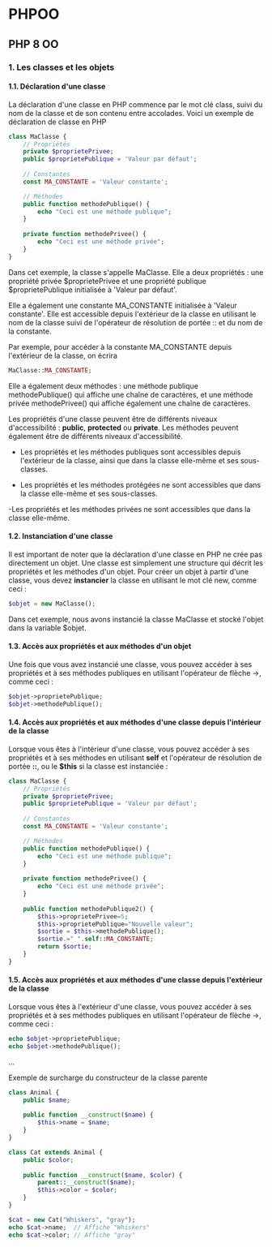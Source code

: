# PHPOO

## PHP 8 OO

### 1. Les classes et les objets

#### 1.1. Déclaration d'une classe

La déclaration d'une classe en PHP commence par le mot clé class, suivi du nom de la classe et de son contenu entre accolades. Voici un exemple de déclaration de classe en PHP

```php
class MaClasse {
    // Propriétés
    private $proprietePrivee;
    public $proprietePublique = 'Valeur par défaut';
    
    // Constantes
    const MA_CONSTANTE = 'Valeur constante';

    // Méthodes
    public function methodePublique() {
        echo "Ceci est une méthode publique";
    }
    
    private function methodePrivee() {
        echo "Ceci est une méthode privée";
    }
}
```

Dans cet exemple, la classe s'appelle MaClasse. Elle a deux propriétés : une propriété privée $proprietePrivee et une propriété publique $proprietePublique initialisée à 'Valeur par défaut'. 

Elle a également une constante MA_CONSTANTE initialisée à 'Valeur constante'. Elle est accessible depuis l'extérieur de la classe en utilisant le nom de la classe suivi de l'opérateur de résolution de portée :: et du nom de la constante. 

Par exemple, pour accéder à la constante MA_CONSTANTE depuis l'extérieur de la classe, on écrira 

```php
MaClasse::MA_CONSTANTE;
```

Elle a également deux méthodes : une méthode publique methodePublique() qui affiche une chaîne de caractères, et une méthode privée methodePrivee() qui affiche également une chaîne de caractères.

Les propriétés d'une classe peuvent être de différents niveaux d'accessibilité : **public**, **protected** ou **private**. Les méthodes peuvent également être de différents niveaux d'accessibilité. 

- Les propriétés et les méthodes publiques sont accessibles depuis l'extérieur de la classe, ainsi que dans la classe elle-même et ses sous-classes.

- Les propriétés et les méthodes protégées ne sont accessibles que dans la classe elle-même et ses sous-classes.

-Les propriétés et les méthodes privées ne sont accessibles que dans la classe elle-même.


#### 1.2. Instanciation d'une classe

Il est important de noter que la déclaration d'une classe en PHP ne crée pas directement un objet. Une classe est simplement une structure qui décrit les propriétés et les méthodes d'un objet. Pour créer un objet à partir d'une classe, vous devez **instancier** la classe en utilisant le mot clé new, comme ceci :

```php
$objet = new MaClasse();
```

Dans cet exemple, nous avons instancié la classe MaClasse et stocké l'objet dans la variable $objet.

#### 1.3. Accès aux propriétés et aux méthodes d'un objet

Une fois que vous avez instancié une classe, vous pouvez accéder à ses propriétés et à ses méthodes publiques en utilisant l'opérateur de flèche ->, comme ceci :

```php
$objet->proprietePublique;
$objet->methodePublique();
```

#### 1.4. Accès aux propriétés et aux méthodes d'une classe depuis l'intérieur de la classe

Lorsque vous êtes à l'intérieur d'une classe, vous pouvez accéder à ses propriétés et à ses méthodes en utilisant **self** et l'opérateur de résolution de portée **::**, ou le **$this** si la classe est instanciée :

```php
class MaClasse {
    // Propriétés
    private $proprietePrivee;
    public $proprietePublique = 'Valeur par défaut';
    
    // Constantes
    const MA_CONSTANTE = 'Valeur constante';

    // Méthodes
    public function methodePublique() {
        echo "Ceci est une méthode publique";
    }
    
    private function methodePrivee() {
        echo "Ceci est une méthode privée";
    }
    
    public function methodePublique2() {
        $this->proprietePrivee=5;
        $this->proprietePublique="Nouvelle valeur";
        $sortie = $this->methodePublique();
        $sortie.=" ".self::MA_CONSTANTE;
        return $sortie;
    }
}
```

#### 1.5. Accès aux propriétés et aux méthodes d'une classe depuis l'extérieur de la classe

Lorsque vous êtes à l'extérieur d'une classe, vous pouvez accéder à ses propriétés et à ses méthodes publiques en utilisant l'opérateur de flèche ->, comme ceci :

```php
echo $objet->proprietePublique;
echo $objet->methodePublique();
```

...


Exemple de surcharge du constructeur de la classe parente

```php
class Animal {
    public $name;
    
    public function __construct($name) {
        $this->name = $name;
    }
}

class Cat extends Animal {
    public $color;
    
    public function __construct($name, $color) {
        parent::__construct($name);
        $this->color = $color;
    }
}

$cat = new Cat("Whiskers", "gray");
echo $cat->name;  // Affiche "Whiskers"
echo $cat->color; // Affiche "gray"
```
